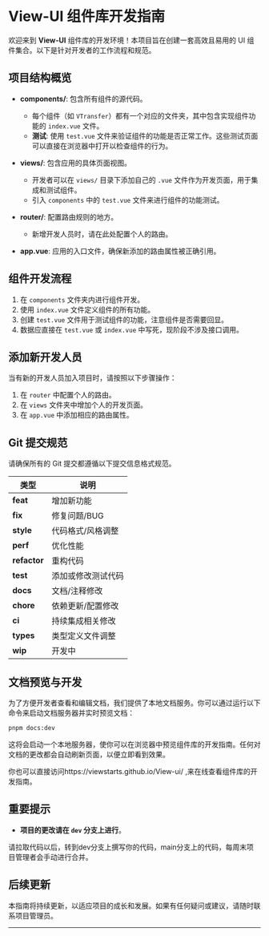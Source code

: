 # View-UI 组件库开发指南

欢迎来到 **View-UI** 组件库的开发环境！本项目旨在创建一套高效且易用的 UI 组件集合。以下是针对开发者的工作流程和规范。

## 项目结构概览

- **components/**: 包含所有组件的源代码。
  - 每个组件（如 `VTransfer`）都有一个对应的文件夹，其中包含实现组件功能的 `index.vue` 文件。
  - **测试**: 使用 `test.vue` 文件来验证组件的功能是否正常工作。这些测试页面可以直接在浏览器中打开以检查组件的行为。

- **views/**: 包含应用的具体页面视图。
  - 开发者可以在 `views/` 目录下添加自己的 `.vue` 文件作为开发页面，用于集成和测试组件。
  - 引入 `components` 中的 `test.vue` 文件来进行组件的功能测试。

- **router/**: 配置路由规则的地方。
  - 新增开发人员时，请在此处配置个人的路由。

- **app.vue**: 应用的入口文件，确保新添加的路由属性被正确引用。

## 组件开发流程

1. 在 `components` 文件夹内进行组件开发。
2. 使用 `index.vue` 文件定义组件的所有功能。
3. 创建 `test.vue` 文件用于测试组件的功能，注意组件是否需要回显。
4. 数据应直接在 `test.vue` 或 `index.vue` 中写死，现阶段不涉及接口调用。

## 添加新开发人员

当有新的开发人员加入项目时，请按照以下步骤操作：
1. 在 `router` 中配置个人的路由。
2. 在 `views` 文件夹中增加个人的开发页面。
3. 在 `app.vue` 中添加相应的路由属性。

## Git 提交规范

请确保所有的 Git 提交都遵循以下提交信息格式规范。

| 类型         | 说明               |
| ------------ | ------------------ |
| **feat**     | 增加新功能         |
| **fix**      | 修复问题/BUG       |
| **style**    | 代码格式/风格调整  |
| **perf**     | 优化性能           |
| **refactor** | 重构代码           |
| **test**     | 添加或修改测试代码 |
| **docs**     | 文档/注释修改      |
| **chore**    | 依赖更新/配置修改  |
| **ci**       | 持续集成相关修改   |
| **types**    | 类型定义文件调整   |
| **wip**      | 开发中             |

## 文档预览与开发

为了方便开发者查看和编辑文档，我们提供了本地文档服务。你可以通过运行以下命令来启动文档服务器并实时预览文档：

```bash
pnpm docs:dev
```

这将会启动一个本地服务器，使你可以在浏览器中预览组件库的开发指南。任何对文档的更改都会自动刷新页面，以便立即看到效果。

你也可以直接访问https://viewstarts.github.io/View-ui/ ,来在线查看组件库的开发指南。

## **重要提示**

- **项目的更改请在 `dev` 分支上进行**。

请拉取代码以后，转到dev分支上撰写你的代码，main分支上的代码，每周末项目管理者会手动进行合并。

## 后续更新

本指南将持续更新，以适应项目的成长和发展。如果有任何疑问或建议，请随时联系项目管理员。

---
